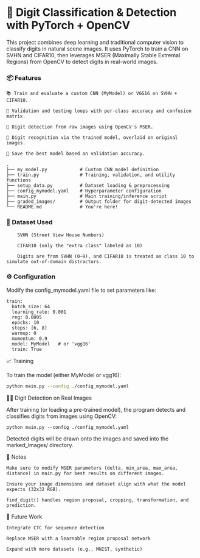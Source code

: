 # 🧠 Digit Classification & Detection with PyTorch + OpenCV

This project combines deep learning and traditional computer vision to classify digits in natural scene images. It uses PyTorch to train a CNN on SVHN and CIFAR10, then leverages MSER (Maximally Stable Extremal Regions) from OpenCV to detect digits in real-world images.

### 📦 Features

    📚 Train and evaluate a custom CNN (MyModel) or VGG16 on SVHN + CIFAR10.

    🧪 Validation and testing loops with per-class accuracy and confusion matrix.

    🎯 Digit detection from raw images using OpenCV's MSER.

    🧠 Digit recognition via the trained model, overlaid on original images.

    💾 Save the best model based on validation accuracy.
```
.
├── my_model.py            # Custom CNN model definition
├── train.py               # Training, validation, and utility functions
├── setup_data.py          # Dataset loading & preprocessing
├── config_mymodel.yaml    # Hyperparameter configuration
├── main.py                # Main training/inference script
├── graded_images/         # Output folder for digit-detected images
└── README.md              # You're here!
```

### 🧪 Dataset Used
```
    SVHN (Street View House Numbers)

    CIFAR10 (only the "extra class" labeled as 10)

    Digits are from SVHN (0–9), and CIFAR10 is treated as class 10 to simulate out-of-domain distractors.
```

### ⚙️ Configuration

Modify the config_mymodel.yaml file to set parameters like:
```
train:
  batch_size: 64
  learning_rate: 0.001
  reg: 0.0005
  epochs: 10
  steps: [6, 8]
  warmup: 0
  momentum: 0.9
  model: MyModel   # or 'vgg16'
  train: True
```

📈 Training

To train the model (either MyModel or vgg16):
```bash
python main.py --config ./config_mymodel.yaml
```

🕵️‍♂️ Digit Detection on Real Images

After training (or loading a pre-trained model), the program detects and classifies digits from images using OpenCV:
```
python main.py --config ./config_mymodel.yaml
```
Detected digits will be drawn onto the images and saved into the marked_images/ directory.

📌 Notes

    Make sure to modify MSER parameters (delta, min_area, max_area, distance) in main.py for best results on different images.

    Ensure your image dimensions and dataset align with what the model expects (32x32 RGB).

    find_digit() handles region proposal, cropping, transformation, and prediction.

🧠 Future Work

    Integrate CTC for sequence detection

    Replace MSER with a learnable region proposal network

    Expand with more datasets (e.g., MNIST, synthetic)

